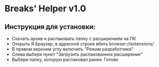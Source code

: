 # Breaks' Helper v1.0
## Инструкция для установки:

- Скачать архив и распаковать папку с расширением на ПК
- Открыть Я.Браузер, в адресной строке вбить browser://extensions/
- В правом верхнем углу включить "Режим разработчика"
- Слева выбери пункт "Загрузить распакованное расширение"
- Выбери папку, которую распаковал ранее. Готово

